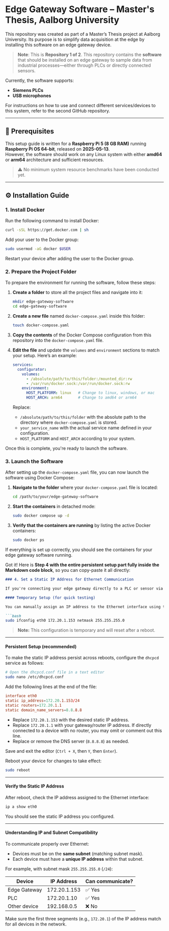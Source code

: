 # Edge Gateway Software – Master's Thesis, Aalborg University

This repository was created as part of a Master’s Thesis project at Aalborg University. Its purpose is to simplify data acquisition at the edge by installing this software on an edge gateway device.

> **Note**: This is **Repository 1 of 2**. This repository contains the **software** that should be installed on an edge gateway to sample data from industrial processes—either through PLCs or directly connected sensors.

Currently, the software supports:
- **Siemens PLCs**
- **USB microphones**

For instructions on how to use and connect different services/devices to this system, refer to the second GitHub repository.

---

## 🧰 Prerequisites

This setup guide is written for a **Raspberry Pi 5 (8 GB RAM)** running **Raspberry Pi OS 64-bit**, released on **2025-05-13**.  
However, the software should work on any Linux system with either **amd64** or **arm64** architecture and sufficient resources.

> ⚠️ No minimum system resource benchmarks have been conducted yet.

---

## ⚙️ Installation Guide

### 1. Install Docker

Run the following command to install Docker:

```bash
curl -sSL https://get.docker.com | sh
```

Add your user to the Docker group:

```bash
sudo usermod -aG docker $USER
```

Restart your device after adding the user to the Docker group.

### 2. Prepare the Project Folder

To prepare the environment for running the software, follow these steps:

1. **Create a folder** to store all the project files and navigate into it:

    ```bash
    mkdir edge-gateway-software
    cd edge-gateway-software
    ```

2. **Create a new file** named `docker-compose.yaml` inside this folder:

    ```bash
    touch docker-compose.yaml
    ```

3. **Copy the contents** of the Docker Compose configuration from this repository into the `docker-compose.yaml` file.

4. **Edit the file** and update the `volumes` and `environment` sections to match your setup. Here’s an example:

    ```yaml
    services:
      configurator:
        volumes:
          - /absolute/path/to/this/folder:/mounted_dir:rw
          - /var/run/docker.sock:/var/run/docker.sock:rw
        environment:
          HOST_PLATFORM: linux   # Change to linux, windows, or mac
          HOST_ARCH: arm64       # Change to amd64 or arm64
    ```

    Replace:
    - `/absolute/path/to/this/folder` with the absolute path to the directory where `docker-compose.yaml` is stored.
    - `your_service_name` with the actual service name defined in your configuration.
    - `HOST_PLATFORM` and `HOST_ARCH` according to your system.

Once this is complete, you're ready to launch the software.

### 3. Launch the Software

After setting up the `docker-compose.yaml` file, you can now launch the software using Docker Compose:

1. **Navigate to the folder** where your `docker-compose.yaml` file is located:

    ```bash
    cd /path/to/your/edge-gateway-software
    ```

2. **Start the containers** in detached mode:

    ```bash
    sudo docker compose up -d
    ```

3. **Verify that the containers are running** by listing the active Docker containers:

    ```bash
    sudo docker ps
    ```

If everything is set up correctly, you should see the containers for your edge gateway software running.


Got it! Here is **Step 4 with the entire persistent setup part fully inside the Markdown code block**, so you can copy-paste it all directly:

````markdown
### 4. Set a Static IP Address for Ethernet Communication

If you're connecting your edge gateway directly to a PLC or sensor via Ethernet, it's important to assign a **static IP address** to ensure reliable communication.

#### Temporary Setup (for quick testing)

You can manually assign an IP address to the Ethernet interface using the following command:

```bash
sudo ifconfig eth0 172.20.1.153 netmask 255.255.255.0
````

> **Note:** This configuration is temporary and will reset after a reboot.

---

#### Persistent Setup (recommended)

To make the static IP address persist across reboots, configure the `dhcpcd` service as follows:

```bash
# Open the dhcpcd.conf file in a text editor
sudo nano /etc/dhcpcd.conf
```

Add the following lines at the end of the file:

```conf
interface eth0
static ip_address=172.20.1.153/24
static routers=172.20.1.1
static domain_name_servers=8.8.8.8
```

* Replace `172.20.1.153` with the desired static IP address.
* Replace `172.20.1.1` with your gateway/router IP address. If directly connected to a device with no router, you may omit or comment out this line.
* Replace or remove the DNS server (`8.8.8.8`) as needed.

Save and exit the editor (`Ctrl + X`, then `Y`, then `Enter`).

Reboot your device for changes to take effect:

```bash
sudo reboot
```

---

#### Verify the Static IP Address

After reboot, check the IP address assigned to the Ethernet interface:

```bash
ip a show eth0
```

You should see the static IP address you configured.

---

#### Understanding IP and Subnet Compatibility

To communicate properly over Ethernet:

* Devices must be on the **same subnet** (matching subnet mask).
* Each device must have a **unique IP address** within that subnet.

For example, with subnet mask `255.255.255.0` (`/24`):

| Device       | IP Address   | Can communicate? |
| ------------ | ------------ | ---------------- |
| Edge Gateway | 172.20.1.153 | ✅ Yes            |
| PLC          | 172.20.1.10  | ✅ Yes            |
| Other device | 192.168.0.5  | ❌ No             |

Make sure the first three segments (e.g., `172.20.1`) of the IP address match for all devices in the network.


